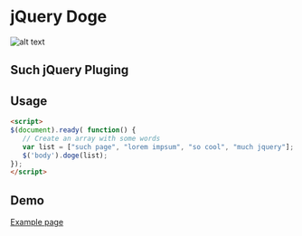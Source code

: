 jQuery Doge
===========
![alt text][wow]

Such jQuery Pluging
------


Usage
------
 ```html
<script>
$(document).ready( function() {
    // Create an array with some words
    var list = ["such page", "lorem impsum", "so cool", "much jquery"];
    $('body').doge(list);
});
</script>
 ```
 
Demo
-----
[Example page](http://jesusroldan.com/doge/demo.html)


[wow]: http://i.imgur.com/d9YuYwo.png "wow"
